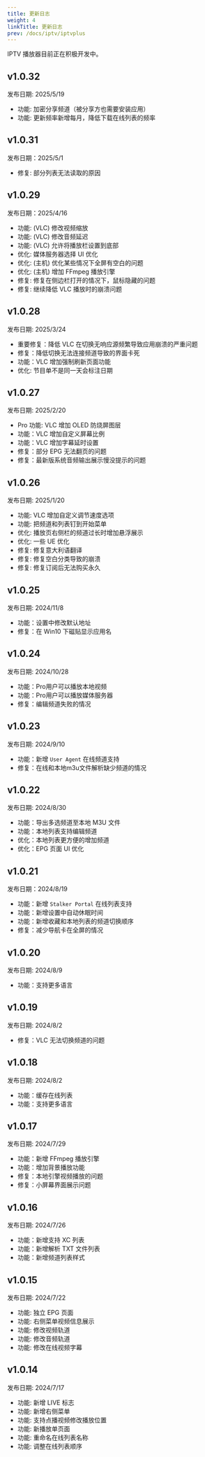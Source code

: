 ```yaml
---
title: 更新日志
weight: 4
linkTitle: 更新日志
prev: /docs/iptv/iptvplus
---
```


IPTV 播放器目前正在积极开发中。

## v1.0.32

发布日期: 2025/5/19

- 功能: 加密分享频道（被分享方也需要安装应用）
- 功能: 更新频率新增每月，降低下载在线列表的频率

## v1.0.31

发布日期：2025/5/1

- 修复: 部分列表无法读取的原因

## v1.0.29

发布日期：2025/4/16

- 功能: (VLC) 修改视频缩放
- 功能: (VLC) 修改音频延迟
- 功能: (VLC) 允许将播放栏设置到底部
- 优化: 媒体服务器选择 UI 优化
- 优化: (主机) 优化某些情况下全屏有空白的问题
- 优化: (主机) 增加 FFmpeg 播放引擎
- 修复: 修复在侧边栏打开的情况下，鼠标隐藏的问题
- 修复: 继续降低 VLC 播放时的崩溃问题

## v1.0.28

发布日期: 2025/3/24

- 重要修复：降低 VLC 在切换无响应源频繁导致应用崩溃的严重问题
- 修复：降低切换无法连接频道导致的界面卡死
- 功能：VLC 增加强制刷新页面功能
- 优化: 节目单不是同一天会标注日期

## v1.0.27

发布日期: 2025/2/20

- Pro 功能: VLC 增加 OLED 防烧屏图层
- 功能：VLC 增加自定义屏幕比例
- 功能：VLC 增加字幕延时设置
- 修复：部分 EPG 无法翻页的问题
- 修复：最新版系统音频输出展示慢没提示的问题

## v1.0.26

发布日期: 2025/1/20

- 功能: VLC 增加自定义调节速度选项
- 功能: 把频道和列表钉到开始菜单
- 优化: 播放页右侧栏的频道过长时增加悬浮展示
- 优化: 一些 UE 优化
- 修复: 修复意大利语翻译
- 修复: 修复空白分类导致的崩溃
- 修复: 修复订阅后无法购买永久

## v1.0.25

发布日期: 2024/11/8

- 功能：设置中修改默认地址
- 修复：在 Win10 下磁贴显示应用名

## v1.0.24

发布日期: 2024/10/28

- 功能：Pro用户可以播放本地视频
- 功能：Pro用户可以播放媒体服务器
- 修复：编辑频道失败的情况

## v1.0.23

发布日期: 2024/9/10

- 功能：新增 `User Agent` 在线频道支持
- 修复：在线和本地m3u文件解析缺少频道的情况

## v1.0.22

发布日期: 2024/8/30

- 功能：导出多选频道至本地 M3U 文件
- 功能：本地列表支持编辑频道
- 优化：本地列表更方便的增加频道
- 优化：EPG 页面 UI 优化

## v1.0.21

发布日期：2024/8/19

- 功能：新增 `Stalker Portal` 在线列表支持
- 功能：新增设置中自动休眠时间
- 功能：新增收藏和本地列表的频道切换顺序
- 修复：减少导航卡在全屏的情况

## v1.0.20

发布日期: 2024/8/9

- 功能：支持更多语言

## v1.0.19

发布日期: 2024/8/2

- 修复：VLC 无法切换频道的问题

## v1.0.18

发布日期: 2024/8/2

- 功能：缓存在线列表
- 功能：支持更多语言

## v1.0.17

发布日期: 2024/7/29

- 功能：新增 FFmpeg 播放引擎
- 功能：增加背景播放功能
- 修复：本地引擎视频播放的问题
- 修复：小屏幕界面展示问题

## v1.0.16

发布日期: 2024/7/26

- 功能：新增支持 XC 列表
- 功能：新增解析 TXT 文件列表
- 功能：新增频道列表样式

## v1.0.15

发布日期: 2024/7/22

- 功能: 独立 EPG 页面
- 功能: 右侧菜单视频信息展示
- 功能: 修改视频轨道
- 功能: 修改音频轨道
- 功能: 修改在线视频字幕

## v1.0.14

发布日期: 2024/7/17

- 功能: 新增 LIVE 标志
- 功能: 新增右侧菜单
- 功能: 支持点播视频修改播放位置
- 功能: 新播放单页面
- 功能: 重命名在线列表名称
- 功能: 调整在线列表顺序
